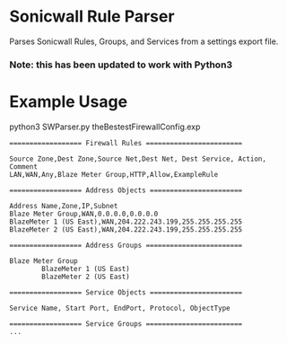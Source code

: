 # Sonicwall Rule Parser
Parses Sonicwall Rules, Groups, and Services from a settings export file.
### Note: this has been updated to work with Python3

# Example Usage
python3 SWParser.py theBestestFirewallConfig.exp
```
================== Firewall Rules ========================

Source Zone,Dest Zone,Source Net,Dest Net, Dest Service, Action, Comment
LAN,WAN,Any,Blaze Meter Group,HTTP,Allow,ExampleRule

================== Address Objects =======================

Address Name,Zone,IP,Subnet
Blaze Meter Group,WAN,0.0.0.0,0.0.0.0
BlazeMeter 1 (US East),WAN,204.222.243.199,255.255.255.255
BlazeMeter 2 (US East),WAN,204.222.243.199,255.255.255.255

================== Address Groups ========================

Blaze Meter Group
        BlazeMeter 1 (US East)
        BlazeMeter 2 (US East)

================== Service Objects =======================

Service Name, Start Port, EndPort, Protocol, ObjectType

================== Service Groups ========================
...
```
